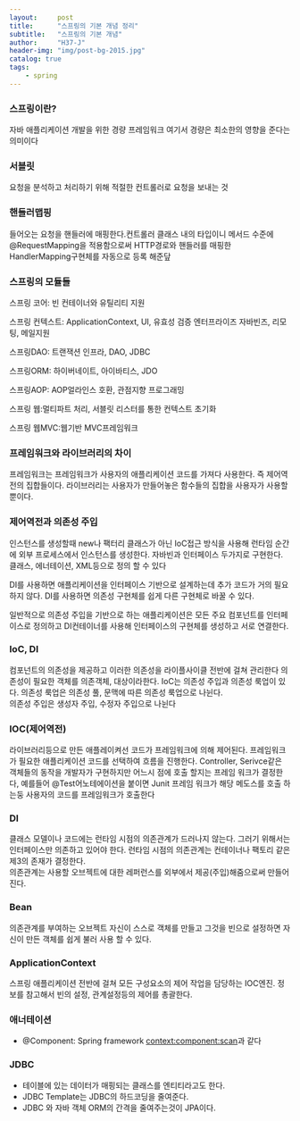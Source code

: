 ```yaml
---
layout:     post
title:      "스프링의 기본 개념 정리"
subtitle:   "스프링의 기본 개념"
author:     "H37-J"
header-img: "img/post-bg-2015.jpg"
catalog: true
tags:
    - spring
---
```


### 스프링이란?

자바 애플리케이션 개발을 위한 경량 프레임워크
여기서 경량은 최소한의 영향을 준다는 의미이다

### 서블릿

요청을 분석하고 처리하기 위해 적절한 컨트롤러로 요청을 보내는 것

### 핸들러맵핑

들어오는 요청을 핸들러에 매핑한다.컨트롤러 클래스 내의 타입이니 메서드 수준에 @RequestMapping을 적용함으로써 HTTP경로와 핸들러를 매핑한 HandlerMapping구현체를 자동으로 등록 해준닾

### 스프링의 모듈들

스프링 코어: 빈 컨테이너와 유틸리티 지원

스프링 컨텍스트: ApplicationContext, UI, 유효성 검증
엔터프라이즈 자바빈즈, 리모팅, 메일지원

스프링DAO: 트랜잭션 인프라, DAO, JDBC

스프링ORM: 하이버네이트, 아이바티스, JDO

스프링AOP: AOP얼라인스 호환, 관점지향 프로그래밍

스프링 웹:멀티파트 처리, 서블릿 리스터를 통한 컨텍스트 초기화

스프링 웹MVC:웹기반 MVC프레임워크

### 프레임워크와 라이브러리의 차이

프레임워크는 프레임워크가 사용자의 애플리케이션 코드를 가져다 사용한다. 즉 제어역전의 집합들이다.
라이브러리는 사용자가 만들어놓은 함수들의 집합을 사용자가 사용할 뿐이다.

### 제어역전과 의존성 주입

인스턴스를 생성할때 new나 팩터리 클래스가 아닌 IoC접근 방식을 사용해 런타임 순간에 외부 프로세스에서 인스턴스를 생성한다. 자바빈과 인터페이스 두가지로 구현한다. 클래스, 에너테이션, XML등으로 정의 할 수 있다

DI를 사용하면 애플리케이션을 인터페이스 기반으로 설계하는데 추가 코드가 거의 필요하지 않다. DI를 사용하면 의존성 구현체를 쉽게 다른 구현체로 바꿀 수 있다.

일반적으로 의존성 주입을 기반으로 하는 애플리케이션은 모든 주요 컴포넌트를 인터페이스로 정의하고 DI컨테이너를 사용해 인터페이스의 구현체를 생성하고 서로 연결한다.

### IoC, DI

컴포넌트의 의존성을 제공하고 이러한 의존성을 라이플사이클 전반에 걸쳐 관리한다
의존성이 필요한 객체를 의존객체, 대상이라한다.
IoC는 의존성 주입과 의존성 룩업이 있다.
의존성 룩업은 의존성 풀, 문맥에 따른 의존성 룩업으로 나뉜다.  
의존성 주입은 생성자 주입, 수정자 주입으로 나뉜다  

### IOC(제어역전)

라이브러리등으로 만든 애플레이켜선 코드가 프레임워크에 의해 제어된다. 프레임워크가 필요한 애플리케이션 코드를 선택하여 흐름을 진행한다. Controller, Serivce같은 객체들의 동작을 개발자가 구현하지만 어느시 점에 호출 할지는 프레임 워크가 결정한다, 예를들어 @Test어노테에이션을 붙이면 Junit 프레임 워크가 해당 메도스를 호출 하는둥 사용자의 코드를 프레임워크가 호출한다

### DI

클래스 모델이나 코드에는 런타임 시점의 의존관계가 드러나지 않는다. 그러기 위해서는 인터페이스만 의존하고 있어야 한다. 런타임 시점의 의존관계는 컨테이너나 팩토리 같은 제3의 존재가 결정한다.  
의존관계는 사용할 오브젝트에 대한 레퍼런스를 외부에서 제공(주입)해줌으로써 만들어진다.

### Bean

의존관계를 부여하는 오브젝트 자신이 스스로 객체를 만들고 그것을 빈으로 설정하면 자신이 만든 객체를 쉽게 불러 사용 할 수 있다.

### ApplicationContext

스프링 애플리케이션 전반에 걸쳐 모든 구성요소의 제어 작업을 담당하는 IOC엔진. 정보를 참고해서 빈의 설정, 관계설정등의 제어를 총괄한다.

### 애너테이션

* @Component: Spring framework <context:component:scan>과 같다

### JDBC

* 테이블에 있는 데이터가 매핑되는 클래스를 엔티티라고도 한다.
* JDBC Template는 JDBC의 하드코딩을 줄여준다.
* JDBC 와 자바 객체 ORM의 간격을 줄여주는것이 JPA이다.
